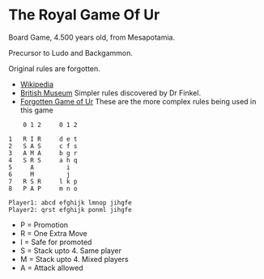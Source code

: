 # The Royal Game Of Ur

Board Game, 4.500 years old, from Mesapotamia.

Precursor to Ludo and Backgammon.

Original rules are forgotten.

* [Wikipedia](https://en.wikipedia.org/wiki/Royal_Game_of_Ur)
* [British Museum](https://www.youtube.com/watch?v=WZskjLq040I) Simpler rules discovered by Dr Finkel.
* [Forgotten Game of Ur](https://play.google.com/store/apps/details?id=net.runserver.ur&hl=en) These are the more complex rules being used in this game

```
    0 1 2     0 1 2

1   R I R     d e t
2   S A S     c f s 
3   A M A     b g r 
4   S R S     a h q
5     A         i 
6     M         j
7   R S R     l k p
8   P A P     m n o

Player1: abcd efghijk lmnop jihgfe
Player2: qrst efghijk ponml jihgfe
```

* P = Promotion
* R = One Extra Move
* I = Safe for promoted
* S = Stack upto 4. Same player
* M = Stack upto 4. Mixed players
* A = Attack allowed
